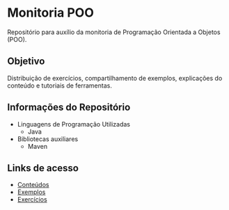 # Monitoria POO

Repositório para auxílio da monitoria de Programação Orientada a Objetos (POO).

## Objetivo

Distribuição de exercícios, compartilhamento de exemplos, explicações do conteúdo e tutoriais de ferramentas.

## Informações do Repositório

- Linguagens de Programação Utilizadas
  - Java
- Bibliotecas auxiliares
  - Maven

## Links de acesso

- [Conteúdos](conteudos/conteudos.md)
- [Exemplos](exemplos/exemplos.md)
- [Exercícios](exercicios/exercicios.md)
